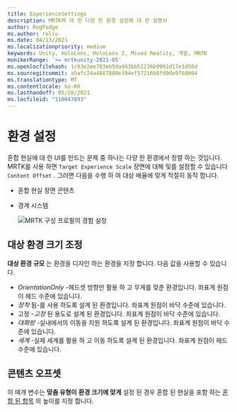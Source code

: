 ```yaml
---
title: ExperienceSettings
description: MRTK에 대 한 다양 한 환경 설정에 대 한 설명서
author: RogPodge
ms.author: roliu
ms.date: 04/13/2021
ms.localizationpriority: medium
keywords: Unity, HoloLens, HoloLens 2, Mixed Reality, 개발, MRTK
monikerRange: '>= mrtkunity-2021-05'
ms.openlocfilehash: 1c93e2ee703eb5dad43bb51236b9991d17e1d58d
ms.sourcegitcommit: a5afc24a4887880e394ef57216b8fd9de9760004
ms.translationtype: MT
ms.contentlocale: ko-KR
ms.lasthandoff: 05/28/2021
ms.locfileid: "110647893"
---
```

# <a name="experience-settings"></a>환경 설정

혼합 현실에 대 한 UI를 만드는 문제 중 하나는 다양 한 환경에서 정렬 하는 것입니다. MRTK를 사용 하면 `Target Experience Scale` 장면에 대해 및를 설정할 수 있습니다 `Content Offset` . 그러면 다음을 수행 하 여 대상 배율에 맞게 적절히 동작 합니다.

- 혼합 현실 장면 콘텐츠
- 경계 시스템

  ![MRTK 구성 프로필의 경험 설정](../images/experience-settings/ExperienceSettings.png)

## <a name="target-experience-scale"></a>대상 환경 크기 조정

**대상 환경 규모** 는 환경을 디자인 하는 환경을 지정 합니다. 다음 값을 사용할 수 있습니다.

* *OrientationOnly* -헤드셋 방향만 활용 하 고 무게를 맞춘 환경입니다. 좌표계 원점이 헤드 수준에 있습니다.
* *장착* 됨-를 사용 하도록 설계 된 환경입니다. 좌표계 원점이 바닥 수준에 있습니다.
* 고정 *-고정* 된 용도로 설계 된 환경입니다. 좌표계 원점이 바닥 수준에 있습니다.
* *대화방* -실내에서의 이동을 지원 하도록 설계 된 환경입니다. 좌표계 원점이 바닥 수준에 있습니다.
* *세계* -실제 세계를 활용 하 고 이동 하도록 설계 된 환경입니다. 좌표계 원점이 헤드 수준에 있습니다.

## <a name="content-offset"></a>콘텐츠 오프셋

이 매개 변수는 **맞춤 유형이** **환경 크기에 맞게** 설정 된 경우 혼합 된 현실을 포함 하는 [혼합 된 항목](scene-content.md) 의 높이를 지정 합니다.